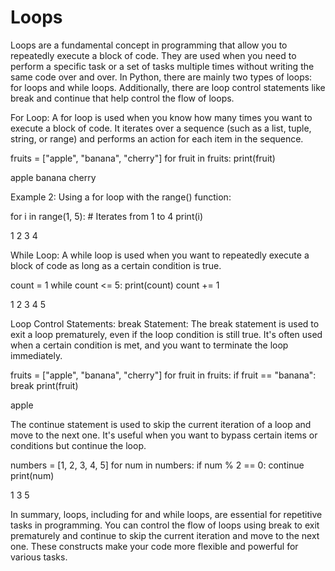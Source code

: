# Loops
Loops are a fundamental concept in programming that allow you to repeatedly execute a block of code. They are used when you need to perform a specific task or a set of tasks multiple times without writing the same code over and over. In Python, there are mainly two types of loops: for loops and while loops. Additionally, there are loop control statements like break and continue that help control the flow of loops.

For Loop:
A for loop is used when you know how many times you want to execute a block of code. It iterates over a sequence (such as a list, tuple, string, or range) and performs an action for each item in the sequence.

fruits = ["apple", "banana", "cherry"]
for fruit in fruits:
    print(fruit)

apple
banana
cherry

Example 2: Using a for loop with the range() function:

for i in range(1, 5):  # Iterates from 1 to 4
    print(i)

1
2
3
4

While Loop:
A while loop is used when you want to repeatedly execute a block of code as long as a certain condition is true.

count = 1
while count <= 5:
    print(count)
    count += 1

1
2
3
4
5

Loop Control Statements:
break Statement:
The break statement is used to exit a loop prematurely, even if the loop condition is still true. It's often used when a certain condition is met, and you want to terminate the loop immediately.

fruits = ["apple", "banana", "cherry"]
for fruit in fruits:
    if fruit == "banana":
        break
    print(fruit)

apple

The continue statement is used to skip the current iteration of a loop and move to the next one. It's useful when you want to bypass certain items or conditions but continue the loop.

numbers = [1, 2, 3, 4, 5]
for num in numbers:
    if num % 2 == 0:
        continue
    print(num)

1
3
5

In summary, loops, including for and while loops, are essential for repetitive tasks in programming. You can control the flow of loops using break to exit prematurely and continue to skip the current iteration and move to the next one. These constructs make your code more flexible and powerful for various tasks.
